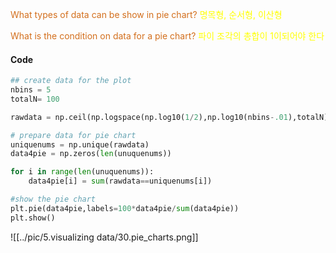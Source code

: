 
<span style="color:rgb(211, 111, 29)">What types of data can be show in pie chart?</span>
<span style="color:rgb(255, 255, 0)">명목형, 순서형, 이산형</span>

<span style="color:rgb(211, 111, 29)">What is the condition on data for a pie chart?</span>
<span style="color:rgb(255, 255, 0)">파이 조각의 총합이 1이되어야 한다</span>

#### Code
```python
## create data for the plot
nbins = 5
totalN= 100

rawdata = np.ceil(np.logspace(np.log10(1/2),np.log10(nbins-.01),totalN))

# prepare data for pie chart
uniquenums = np.unique(rawdata)
data4pie = np.zeros(len(unuquenums))

for i in range(len(unuquenums)):
    data4pie[i] = sum(rawdata==uniquenums[i])

```

```python
#show the pie chart
plt.pie(data4pie,labels=100*data4pie/sum(data4pie))
plt.show()
```
![[../pic/5.visualizing data/30.pie_charts.png]]

